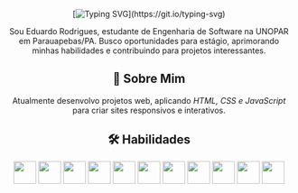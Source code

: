 <div align="center">

[![Typing SVG](https://readme-typing-svg.herokuapp.com?font=Rodada+Varela&color=007FFF&size=32&center=true&vCenter=true&width=720&height=50&lines=👋Olá%2C+eu+sou+Eduardo!;Bem-vindo+ao+meu+perfil+do+GitHub!)](https://git.io/typing-svg)

Sou Eduardo Rodrigues, estudante de Engenharia de Software na UNOPAR em Parauapebas/PA. Busco oportunidades para estágio, aprimorando minhas habilidades e contribuindo para projetos interessantes.

## 🚀 Sobre Mim  

Atualmente desenvolvo projetos web, aplicando *HTML, CSS e JavaScript* para criar sites responsivos e interativos.

## 🛠 Habilidades  

<p align="center">
  <img src="https://cdn.jsdelivr.net/gh/devicons/devicon/icons/java/java-original.svg" width="40" height="40"/>
  <img src="https://cdn.jsdelivr.net/gh/devicons/devicon/icons/python/python-original.svg" width="40" height="40"/>
  <img src="https://cdn.jsdelivr.net/gh/devicons/devicon/icons/javascript/javascript-original.svg" width="40" height="40"/>
  <img src="https://cdn.jsdelivr.net/gh/devicons/devicon/icons/html5/html5-original.svg" width="40" height="40"/>
  <img src="https://cdn.jsdelivr.net/gh/devicons/devicon/icons/css3/css3-original.svg" width="40" height="40"/>
  <img src="https://cdn.jsdelivr.net/gh/devicons/devicon/icons/bootstrap/bootstrap-original.svg" width="40" height="40"/>
  <img src="https://cdn.jsdelivr.net/gh/devicons/devicon/icons/mysql/mysql-original.svg" width="40" height="40"/>
  <img src="https://cdn.jsdelivr.net/gh/devicons/devicon/icons/mongodb/mongodb-original.svg" width="40" height="40"/>
  <img src="https://cdn.jsdelivr.net/gh/devicons/devicon/icons/spring/spring-original.svg" width="40" height="40"/>
  <img src="https://cdn.jsdelivr.net/gh/devicons/devicon/icons/hibernate/hibernate-original.svg" width="40" height="40"/>
  <img src="https://cdn.jsdelivr.net/gh/devicons/devicon/icons/vscode/vscode-original.svg" width="40" height="40"/>
</p>
